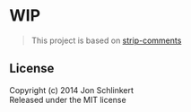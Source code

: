 # WIP

> This project is based on [strip-comments](https://github.com/jonschlinkert/strip-comments)

## License
Copyright (c) 2014 Jon Schlinkert  
Released under the MIT license
